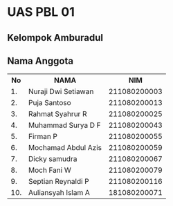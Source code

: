 <h1>UAS PBL 01</h1>

<h2>Kelompok Amburadul</h2>
<h2>Nama Anggota</h2> 
<table class="table table-striped">
        <tr>
            <th>No</th>
            <th>NAMA</th>
            <th>NIM</th>
        </tr>
        <tr>
            <td>1.</td>
            <td>Nuraji Dwi Setiawan  </td>
            <td>211080200003</td>
        </tr>
        <tr>
            <td>2.</td>
            <td>Puja Santoso  </td>
            <td>211080200013</td>
        </tr>
        <tr>
            <td>3.</td>
            <td>Rahmat Syahrur R  </td>
            <td>211080200025</td>
        </tr>
        <tr>
            <td>4.</td>
            <td>Muhammad Surya D F  </td>
            <td>211080200043</td>
        </tr>
        <tr>
            <td>5.</td>
            <td>Firman P  </td>
            <td>211080200055</td>
        </tr>
        <tr>
            <td>6.</td>
            <td>Mochamad Abdul Azis  </td>
            <td>211080200059</td>
        </tr>
        <tr>
            <td>7.</td>
            <td>Dicky samudra  </td>
            <td>211080200067</td>
        </tr>
        <tr>
            <td>8.</td>
            <td>Moch Fani W  </td>
            <td>211080200079</td>
        </tr>
        <tr>
            <td>9.</td>
            <td>Septian Reynaldi P  </td>
            <td>211080200116</td>
        </tr>
        <tr>
            <td>10.</td>
            <td>Auliansyah Islam A  </td>
            <td>181080200071</td>
        </tr>
</table>
